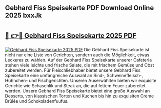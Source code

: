 ## Gebhard Fiss Speisekarte PDF Download Online 2025 bxxJk

# <h2><a href="http://gc8n85.nevu.top/?p=Gebhard+Fiss+Speisekarte">🔗 👉🔴 Gebhard Fiss Speisekarte 2025 PDF</a></h2>

[![Gebhard Fiss Speisekarte 2025 PDF](https://i.imgur.com/dBaPXMq.png)](http://gc8n85.nevu.top/?p=Gebhard+Fiss+Speisekarte)
Die Gebhard Fiss Speisekarte ist nicht nur eine Liste von Gerichten, sondern auch die Möglichkeit, etwas Leckeres zu wählen. Auf der Gebhard Fiss Speisekarte unserer Cafeteria stehen viele leichte und frische Salate, die mit frischem Gemüse und Obst zubereitet werden. Für Fleischliebhaber bietet unsere Gebhard Fiss Speisekarte eine umfangreiche Auswahl an Rind-, Schweinefleisch-, Hühnchen- und Fischgerichten. Unseren Auserwählten bieten wir exquisite Gerichte wie Schaschlik und Steak an, die auf fettem Feuer zubereitet werden. Unsere Gebhard Fiss Speisekarte bietet eine große Auswahl an Desserts, von klassischen Torten und Kuchen bis hin zu exquisiten Crème Brûlée und Schokoladenfuufus.
